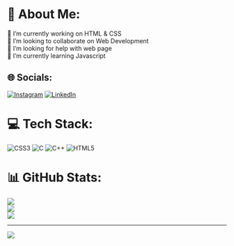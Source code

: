 # 💫 About Me:
🔭 I’m currently working on HTML & CSS<br>👯 I’m looking to collaborate on Web Development<br>🤝 I’m looking for help with web page<br>🌱 I’m currently learning Javascript<br>


## 🌐 Socials:
[![Instagram](https://img.shields.io/badge/Instagram-%23E4405F.svg?logo=Instagram&logoColor=white)](https://instagram.com/https://www.instagram.com/kartik_sachan_90/?igshid=MzNlNGNkZWQ4Mg%3D%3D) [![LinkedIn](https://img.shields.io/badge/LinkedIn-%230077B5.svg?logo=linkedin&logoColor=white)](https://linkedin.com/in/https://www.linkedin.com/in/kartiksachan90) 

# 💻 Tech Stack:
![CSS3](https://img.shields.io/badge/css3-%231572B6.svg?style=flat-square&logo=css3&logoColor=white) ![C](https://img.shields.io/badge/c-%2300599C.svg?style=flat-square&logo=c&logoColor=white) ![C++](https://img.shields.io/badge/c++-%2300599C.svg?style=flat-square&logo=c%2B%2B&logoColor=white) ![HTML5](https://img.shields.io/badge/html5-%23E34F26.svg?style=flat-square&logo=html5&logoColor=white)
# 📊 GitHub Stats:
![](https://github-readme-stats.vercel.app/api?username=Kartik-Sachan&theme=dark&hide_border=false&include_all_commits=false&count_private=false)<br/>
![](https://github-readme-streak-stats.herokuapp.com/?user=Kartik-Sachan&theme=dark&hide_border=false)<br/>
![](https://github-readme-stats.vercel.app/api/top-langs/?username=Kartik-Sachan&theme=dark&hide_border=false&include_all_commits=false&count_private=false&layout=compact)

---
[![](https://visitcount.itsvg.in/api?id=Kartik-Sachan&icon=0&color=0)](https://visitcount.itsvg.in)

<!-- Proudly created with GPRM ( https://gprm.itsvg.in ) -->

